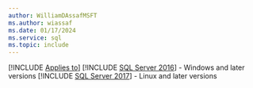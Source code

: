 ```yaml
---
author: WilliamDAssafMSFT
ms.author: wiassaf
ms.date: 01/17/2024
ms.service: sql
ms.topic: include
---
```


[!INCLUDE [Applies to](../applies-md.md)] [!INCLUDE [SQL Server 2016](_ss2016.md)] - Windows and later versions [!INCLUDE [SQL Server 2017](_ss2017.md)] - Linux and later versions
